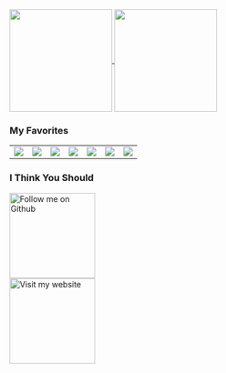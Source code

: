 <a href="https://github.com/emredv">
  <img align="center" height="180" src="https://github-readme-stats.vercel.app/api?username=emredv&show_icons=true&theme=compact" />
</a>    
<a href="https://github.com/emredv">
  <img align="center" height="180" src="https://github-readme-stats.vercel.app/api/top-langs/?username=emredv&layout=compact&theme=compact" />
</a>

<h3 align="left">My Favorites</h3>
<table>
  <tbody>
   <tr>
    <td><img src="https://img.shields.io/static/v1.svg?label=200%&message=HTML&color=white" /></td>
    <td><img src="https://img.shields.io/static/v1.svg?label=0.5%&message=PHP&color=blue" /></td>
    <td><img src="https://img.shields.io/static/v1.svg?label=0.4%&message=Javascript&color=yellow" /></td>
    <td><img src="https://img.shields.io/static/v1.svg?label=0.3%&message=Swift&color=orange" /></td>
    <td><img src="https://img.shields.io/static/v1.svg?label=0.2%&message=Java&color=red" /></td>
    <td><img src="https://img.shields.io/static/v1.svg?label=0.1%&message=CSharp&color=gray" /></td>
    <td><img src="https://img.shields.io/static/v1.svg?label=-100%&message=.NET&color=purple" /></td>
  </tr>
 </tbody>
</table>

<h3 align="left">I Think You Should</h3>
<a href="https://github.com/emredv">
  <img width="150" alt="Follow me on Github" src="https://img.shields.io/static/v1.svg?label=GITHUB&message=FOLLOW&color=lightgray&style=for-the-badge&logo=github">
</a>
<br />
<a href="https://emre.red/">
  <img width="150" alt="Visit my website" src="https://img.shields.io/static/v1.svg?label=emre.red&message=VISIT&color=red&style=for-the-badge&logo=internet-explorer">
</a>
